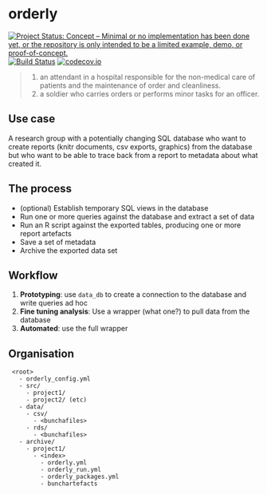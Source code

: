 # orderly

[![Project Status: Concept – Minimal or no implementation has been done yet, or the repository is only intended to be a limited example, demo, or proof-of-concept.](http://www.repostatus.org/badges/latest/concept.svg)](http://www.repostatus.org/#concept)
[![Build Status](https://travis-ci.org/richfitz/orderly.svg?branch=master)](https://travis-ci.org/richfitz/orderly)
[![codecov.io](https://codecov.io/github/richfitz/orderly/coverage.svg?branch=master)](https://codecov.io/github/richfitz/orderly?branch=master)

> 1. an attendant in a hospital responsible for the non-medical care of patients and the maintenance of order and cleanliness.
> 2. a soldier who carries orders or performs minor tasks for an officer.

## Use case

A research group with a potentially changing SQL database who want to create reports (knitr documents, csv exports, graphics) from the database but who want to be able to trace back from a report to metadata about what created it.

## The process

* (optional) Establish temporary SQL views in the database
* Run one or more queries against the database and extract a set of data
* Run an R script against the exported tables, producing one or more report artefacts
* Save a set of metadata
* Archive the exported data set

## Workflow

1. **Prototyping**: use `data_db` to create a connection to the database and write queries ad hoc
2. **Fine tuning analysis**: Use a wrapper (what one?) to pull data from the database
3. **Automated**: use the full wrapper

## Organisation

     <root>
       - orderly_config.yml
       - src/
         - project1/
         - project2/ (etc)
       - data/
         - csv/
           - <bunchafiles>
         - rds/
           - <bunchafiles>
       - archive/
         - project1/
           - <index>
             - orderly.yml
             - orderly_run.yml
             - orderly_packages.yml
             - bunchartefacts
